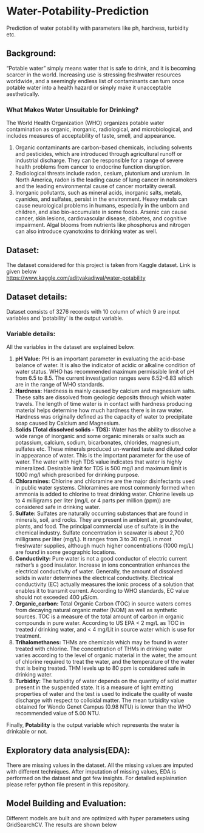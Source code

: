 # Water-Potability-Prediction
Prediction of water potability with parameters like ph, hardness, turbidity etc.

## Background:
“Potable water” simply means water that is safe to drink, and it is becoming scarcer in the world. Increasing use is stressing freshwater resources worldwide, and a seemingly endless list of contaminants can turn once potable water into a health hazard or simply make it unacceptable aesthetically.

### What Makes Water Unsuitable for Drinking?
The World Health Organization (WHO) organizes potable water contamination as organic, inorganic, radiological, and microbiological, and includes measures of acceptability of taste, smell, and appearance.
1. Organic contaminants are carbon-based chemicals, including solvents and pesticides, which are introduced through agricultural runoff or industrial discharge. They can be responsible for a range of severe health problems from cancer to endocrine function disruption.
2. Radiological threats include radon, cesium, plutonium and uranium. In North America, radon is the leading cause of lung cancer in nonsmokers and the leading environmental cause of cancer mortality overall.
3. Inorganic pollutants, such as mineral acids, inorganic salts, metals, cyanides, and sulfates, persist in the environment. Heavy metals can cause neurological problems in humans, especially in the unborn and children, and also bio-accumulate in some foods. Arsenic can cause cancer, skin lesions, cardiovascular disease, diabetes, and cognitive impairment. Algal blooms from nutrients like phosphorus and nitrogen can also introduce cyanotoxins to drinking water as well.

## Dataset:
The dataset considered for this project is taken from Kaggle dataset. Link is given below\
https://www.kaggle.com/adityakadiwal/water-potability

## Dataset details:
Dataset consists of 3276 records with 10 column of which 9 are input variables and 'potability' is the output variable.

### Variable details:
All the variables in the dataset are explained below.
1. **pH Value:** PH is an important parameter in evaluating the acid–base balance of water. It is also the indicator of acidic or alkaline condition of water status. WHO has recommended maximum permissible limit of pH from 6.5 to 8.5. The current investigation ranges were 6.52–6.83 which are in the range of WHO standards.
2. **Hardness:** Hardness is mainly caused by calcium and magnesium salts. These salts are dissolved from geologic deposits through which water travels. The length of time water is in contact with hardness producing material helps determine how much hardness there is in raw water. Hardness was originally defined as the capacity of water to precipitate soap caused by Calcium and Magnesium.
3. **Solids (Total dissolved solids - TDS):** Water has the ability to dissolve a wide range of inorganic and some organic minerals or salts such as potassium, calcium, sodium, bicarbonates, chlorides, magnesium, sulfates etc. These minerals produced un-wanted taste and diluted color in appearance of water. This is the important parameter for the use of water. The water with high TDS value indicates that water is highly mineralized. Desirable limit for TDS is 500 mg/l and maximum limit is 1000 mg/l which prescribed for drinking purpose.
4. **Chloramines:** Chlorine and chloramine are the major disinfectants used in public water systems. Chloramines are most commonly formed when ammonia is added to chlorine to treat drinking water. Chlorine levels up to 4 milligrams per liter (mg/L or 4 parts per million (ppm)) are considered safe in drinking water.
5. **Sulfate:** Sulfates are naturally occurring substances that are found in minerals, soil, and rocks. They are present in ambient air, groundwater, plants, and food. The principal commercial use of sulfate is in the chemical industry. Sulfate concentration in seawater is about 2,700 milligrams per liter (mg/L). It ranges from 3 to 30 mg/L in most freshwater supplies, although much higher concentrations (1000 mg/L) are found in some geographic locations.
6. **Conductivity:** Pure water is not a good conductor of electric current rather’s a good insulator. Increase in ions concentration enhances the electrical conductivity of water. Generally, the amount of dissolved solids in water determines the electrical conductivity. Electrical conductivity (EC) actually measures the ionic process of a solution that enables it to transmit current. According to WHO standards, EC value should not exceeded 400 μS/cm.
7. **Organic_carbon:** Total Organic Carbon (TOC) in source waters comes from decaying natural organic matter (NOM) as well as synthetic sources. TOC is a measure of the total amount of carbon in organic compounds in pure water. According to US EPA < 2 mg/L as TOC in treated / drinking water, and < 4 mg/Lit in source water which is use for treatment.
8. **Trihalomethanes:** THMs are chemicals which may be found in water treated with chlorine. The concentration of THMs in drinking water varies according to the level of organic material in the water, the amount of chlorine required to treat the water, and the temperature of the water that is being treated. THM levels up to 80 ppm is considered safe in drinking water.
9. **Turbidity:** The turbidity of water depends on the quantity of solid matter present in the suspended state. It is a measure of light emitting properties of water and the test is used to indicate the quality of waste discharge with respect to colloidal matter. The mean turbidity value obtained for Wondo Genet Campus (0.98 NTU) is lower than the WHO recommended value of 5.00 NTU.

Finally, **Potability** is the output variable which represents the water is drinkable or not.

## Exploratory data analysis(EDA):
There are missing values in the dataset. All the missing values are imputed with different techniques.
After imputation of missing values, EDA is performed on the dataset and got few insights. For detailed explaination please refer python file present in this repository.

## Model Building and Evaluation:
Different models are built and are optimized with hyper parameters using GridSearchCV. The results are shown below
